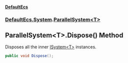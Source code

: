 #### [DefaultEcs](index.md 'index')
### [DefaultEcs.System](index.md#DefaultEcs_System 'DefaultEcs.System').[ParallelSystem&lt;T&gt;](ParallelSystem_T_.md 'DefaultEcs.System.ParallelSystem&lt;T&gt;')
## ParallelSystem&lt;T&gt;.Dispose() Method
Disposes all the inner [ISystem&lt;T&gt;](ISystem_T_.md 'DefaultEcs.System.ISystem&lt;T&gt;') instances.  
```csharp
public void Dispose();
```
